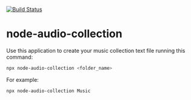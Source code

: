 [![Build Status](https://travis-ci.org/zinovik/node-audio-collection.svg?branch=master)](https://travis-ci.org/zinovik/node-audio-collection)

# node-audio-collection

Use this application to create your music collection text file running this command:

```bash
npx node-audio-collection <folder_name>
```

For example:

```bash
npx node-audio-collection Music
```
